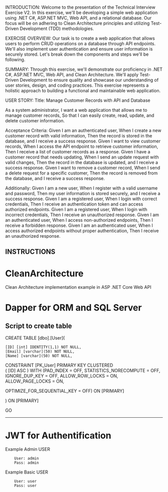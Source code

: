 INTRODUCTION:
Welcome to the presentation of the Technical Interview Exercise V2. In this exercise, we'll be developing a simple web application using .NET C#, ASP.NET MVC, Web API, and a relational database. Our focus will be on adhering to Clean Architecture principles and utilizing Test-Driven Development (TDD) methodologies.

EXERCISE OVERVIEW:
Our task is to create a web application that allows users to perform CRUD operations on a database through API endpoints. We'll also implement user authentication and ensure user information is securely stored. Let's break down the components and steps we'll be following.

SUMMARY:
Through this exercise, we'll demonstrate our proficiency in .NET C#, ASP.NET MVC, Web API, and Clean Architecture. We'll apply Test-Driven Development to ensure quality and showcase our understanding of user stories, design, and coding practices. This exercise represents a holistic approach to building a functional and maintainable web application.

USER STORY:
Title: Manage Customer Records with API and Database

As a system administrator,
I want a web application that allows me to manage customer records,
So that I can easily create, read, update, and delete customer information.

Acceptance Criteria:
Given I am an authenticated user,
When I create a new customer record with valid information,
Then the record is stored in the database, and I receive a success response.
Given I want to view customer records,
When I access the API endpoint to retrieve customer information,
Then I receive a list of customer records as a response.
Given I have a customer record that needs updating,
When I send an update request with valid changes,
Then the record in the database is updated, and I receive a success response.
Given I want to remove a customer record,
When I send a delete request for a specific customer,
Then the record is removed from the database, and I receive a success response.

Additionally:
Given I am a new user,
When I register with a valid username and password,
Then my user information is stored securely, and I receive a success response.
Given I am a registered user,
When I login with correct credentials,
Then I receive an authentication token and can access authorized endpoints.
Given I am a registered user,
When I login with incorrect credentials,
Then I receive an unauthorized response.
Given I am an authenticated user,
When I access non-authorized endpoints,
Then I receive a forbidden response.
Given I am an authenticated user,
When I access authorized endpoints without proper authentication,
Then I receive an unauthorized response.


INSTRUCTIONS
------------

# CleanArchitecture
Clean Architecture implementation example in ASP .NET Core Web API
# Dapper for ORM and SQL Server

Script to create table
---------------------------------------------------------------------------------
CREATE TABLE [dbo].[User](

	[ID] [int] IDENTITY(1,1) NOT NULL,
	[Email] [varchar](50) NOT NULL,
	[Name] [varchar](50) NOT NULL, 

 CONSTRAINT [PK_User] PRIMARY KEY CLUSTERED  
(
[ID] ASC
)
WITH (PAD_INDEX = OFF, STATISTICS_NORECOMPUTE = OFF, IGNORE_DUP_KEY = OFF, ALLOW_ROW_LOCKS = ON, ALLOW_PAGE_LOCKS = ON, 

OPTIMIZE_FOR_SEQUENTIAL_KEY = OFF) ON [PRIMARY]

) ON [PRIMARY]

GO

----------------------------------------------------------------------------------------


# JWT for Authentification
Example Admin USER

        User: admin
        Pass: admin
        
Example Basic USER

        User: user
        Pass: user
